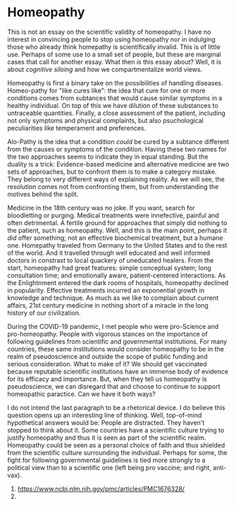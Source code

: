 # Homeopathy

This is not an essay on the scientific validity of homeopathy. I have no interest in convincing people to stop using homeopathy nor in indulging those who already think homepathy is scientifically invalid. This is of little use. Perhaps of some use to a small set of people, but these are marginal cases that call for another essay. What then _is_ this essay about? Well, it is about _cognitive siloing_ and how we compartmentalize world views. 

Homeopathy is first a binary take on the possibilities of handling diseases. Homeo-pathy for "like cures like": the idea that cure for one or more conditions comes from subtances that would cause similar symptoms in a healthy individual. On top of this we have dilution of these substances to untraceable quantities. Finally, a close assessment of the patient, including not only symptoms and physical complaints, but also psuchological peculiarities like temperament and preferences.

Alo-Pathy is the idea that a condition _could_ be cured by a subtance different from the causes or symptoms of the condition. Having these two names for the two approaches seems to indicate they in equal standing. But the duality is a trick: 
Evidence-based medicine and alternative medicine are two sets of approaches, but to confront them is to make a category mistake. They belong to very different ways of explaining reality. As we will see, the resolution comes not from confronting them, but from understanding the motives behind the split. 

Medicine in the 18th century was no joke. If you want, search for bloodletting or purging. Medical treatments were innefective, painful and often detrimental. A fertile ground for approaches that simply did nothing to the patient, such as homeopathy. Well, and this is the main point, perhaps it _did_ offer something; not an effective biochemical treatment, but a humane one. Homepathy traveled from Germany to the United States and to the rest of the world. And it travelled through well educated and well informed doctors in constrast to local quackery of uneducated healers. From the start, homeopathy had great features: simple conceptual system; long consultation time; and emotionally aware, patient-centered interactions. As the Enlightnment entered the dark rooms of hospitals, homeopathy declined in popularity. Effective treatments incurred an exponential growth in knowledge and technique. As much as we like  to complain about current affairs, 21st century medicine in nothing short of a miracle in the long history of our civilization.

During the COVID-19 pandemic, I met people who were pro-Science and pro-homeopathy. People with vigorous stances on the importance of following guidelines from scientific and governmental institutions. For many countries, these same institutions would consider homeopathy to be in the realm of pseudoscience and outside the scope of public funding and serious consideration. What to make of it? We should get vaccinated because reputable scientific institutions have an immense body of evidence for its efficacy and importance. But, when they tell us homeopathy is pseudoscience, we can disregard that and choose to continue to support homeopathic paractice. Can we have it both ways?

I do not intend the last paragraph to be a rhetorical device. I do believe this question opens up an interesting line of thinking. Well, top-of-mind hypothetical answers would be: People are distracted. They haven't stopped to think about it. Some countries have a scientific culture trying to justify homeopathy and thus it is seen as part of the scientific realm. Homeopathy could be seen as a personal choice of faith and thus shielded from the scientific culture surrounding the individual. Perhaps for some, the fight for following governmental guidelines is tied more strongly to a political view than to a scientific one (left being pro vaccine; and right, anti-vax).






1. https://www.ncbi.nlm.nih.gov/pmc/articles/PMC1676328/
2. 
